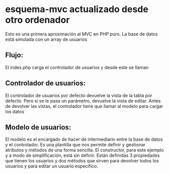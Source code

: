 # esquema-mvc actualizado desde otro ordenador
Esto es una primera aproximación al MVC en PHP puro. La base de datos está simulada con un array de usuarios

## Flujo:
El index.php carga el controlador de usuarios y desde este se llaman 

## Controlador de usuarios:
El controlador de usuarios por defecto devuelve la vista de la tabla por defecto. Pero si se le pasa un parámetro, devuelve la vista de editar.
Antes de devolver las vistas, el controlador tiene que llamar al modelo para cargar los datos

## Modelo de usuarios:
El modelo es el encargado de hacer de intermediario entre la base de datos y el controlador. Es una plantilla que nos permite definir y gestionar atributos y métodos de una forma sencilla.
El constructor, para este ejemplo y a modo de simplificación, está sin definir. Están definidas 3 propiedades que tienen los usuarios y dos métodos que sirven para devolver todos los usuarios y para editar un usuario específico.

